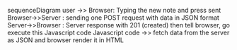 sequenceDiagram
user ->> Browser: Typing the new note and press sent
Browser->>Server : sending one POST request with data in JSON format
Server->>Browser : Server response with 201 (created) then tell browser, go execute this Javascript code
Javascript code ->> fetch data from the server as JSON and browser render it in HTML